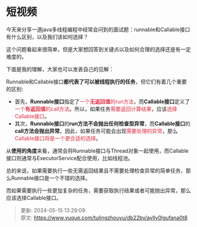# 短视频

今天来分享一道java多线程编程中经常会问到的面试题：runnable和Callable接口有什么区别，以及我们该如何选择？

这个问题看起来很简单，但是大家想回答到关键点以及如何合理的选择还是有一定难度的。

下面是我的理解，大家也可以发表自己的见解：

Runnable和Callable接口**都代表了可以被线程执行的任务**，但它们有着几个重要的区别:

+ 首先，**Runnable接口**指定了<font style="color:#DF2A3F;">一个</font>**<font style="color:#DF2A3F;">无返回值</font>**<font style="color:#DF2A3F;">的run方法</font>，而**Callable接口**定义了<font style="color:#DF2A3F;">一个</font>**<font style="color:#DF2A3F;">有返回值</font>**<font style="color:#DF2A3F;">的call方法</font>。所以，如果任务<font style="color:#DF2A3F;">需要返回计算结果</font>，应该<font style="color:#DF2A3F;">选择Callable接口</font>。
+ 其次，**Runnable接口**的**run方法不会抛出任何检查型异常**，而**Callable接口**的**call方法会抛出异常**。因此，如果任务可能会出现<font style="color:#DF2A3F;">需要处理的异常</font>，那么<font style="color:#DF2A3F;">Callable接口将是一个更合适的选择</font>。

从**使用的角度**来看，通常会将Runnable接口与Thread对象一起使用，而Callable接口则通常与ExecutorService配合使用，比如线程池。

总的来说，如果需要执行一些无需返回结果且不需要处理检查异常的简单任务，那么Runnable接口是一个不错的选择。

而如果需要执行一些更加复杂的任务，需要获取执行结果或者可能抛出异常，那么应该选择Callable接口。



> 更新: 2024-05-15 13:29:09  
> 原文: <https://www.yuque.com/tulingzhouyu/db22bv/avlly0lgufana0t8>